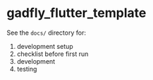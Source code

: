# gadfly_flutter_template

See the `docs/` directory for:

1. development setup
2. checklist before first run
3. development
4. testing
